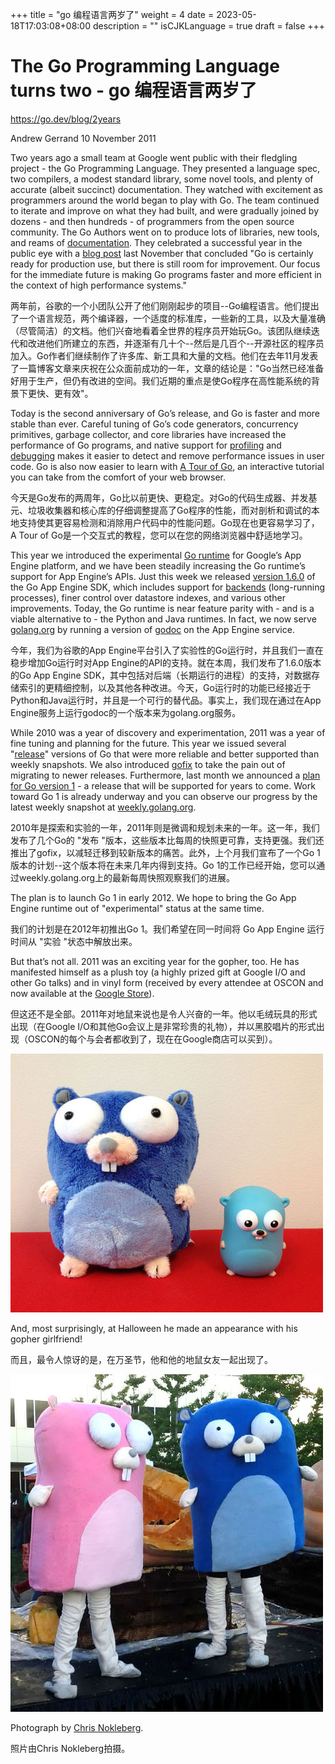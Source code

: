 +++
title = "go 编程语言两岁了"
weight = 4
date = 2023-05-18T17:03:08+08:00
description = ""
isCJKLanguage = true
draft = false
+++

# The Go Programming Language turns two - go 编程语言两岁了

https://go.dev/blog/2years

Andrew Gerrand
10 November 2011

Two years ago a small team at Google went public with their fledgling project - the Go Programming Language. They presented a language spec, two compilers, a modest standard library, some novel tools, and plenty of accurate (albeit succinct) documentation. They watched with excitement as programmers around the world began to play with Go. The team continued to iterate and improve on what they had built, and were gradually joined by dozens - and then hundreds - of programmers from the open source community. The Go Authors went on to produce lots of libraries, new tools, and reams of [documentation](https://go.dev/doc/docs.html). They celebrated a successful year in the public eye with a [blog post](https://blog.golang.org/2010/11/go-one-year-ago-today.html) last November that concluded "Go is certainly ready for production use, but there is still room for improvement. Our focus for the immediate future is making Go programs faster and more efficient in the context of high performance systems."

两年前，谷歌的一个小团队公开了他们刚刚起步的项目--Go编程语言。他们提出了一个语言规范，两个编译器，一个适度的标准库，一些新的工具，以及大量准确（尽管简洁）的文档。他们兴奋地看着全世界的程序员开始玩Go。该团队继续迭代和改进他们所建立的东西，并逐渐有几十个--然后是几百个--开源社区的程序员加入。Go作者们继续制作了许多库、新工具和大量的文档。他们在去年11月发表了一篇博客文章来庆祝在公众面前成功的一年，文章的结论是："Go当然已经准备好用于生产，但仍有改进的空间。我们近期的重点是使Go程序在高性能系统的背景下更快、更有效"。

Today is the second anniversary of Go’s release, and Go is faster and more stable than ever. Careful tuning of Go’s code generators, concurrency primitives, garbage collector, and core libraries have increased the performance of Go programs, and native support for [profiling](https://blog.golang.org/2011/06/profiling-go-programs.html) and [debugging](http://blog.golang.org/2011/10/debugging-go-programs-with-gnu-debugger.html) makes it easier to detect and remove performance issues in user code. Go is also now easier to learn with [A Tour of Go](https://go.dev/tour/), an interactive tutorial you can take from the comfort of your web browser.

今天是Go发布的两周年，Go比以前更快、更稳定。对Go的代码生成器、并发基元、垃圾收集器和核心库的仔细调整提高了Go程序的性能，而对剖析和调试的本地支持使其更容易检测和消除用户代码中的性能问题。Go现在也更容易学习了，A Tour of Go是一个交互式的教程，您可以在您的网络浏览器中舒适地学习。

This year we introduced the experimental [Go runtime](http://code.google.com/appengine/docs/go/) for Google’s App Engine platform, and we have been steadily increasing the Go runtime’s support for App Engine’s APIs. Just this week we released [version 1.6.0](http://code.google.com/appengine/downloads.html) of the Go App Engine SDK, which includes support for [backends](http://code.google.com/appengine/docs/go/backends/overview.html) (long-running processes), finer control over datastore indexes, and various other improvements. Today, the Go runtime is near feature parity with - and is a viable alternative to - the Python and Java runtimes. In fact, we now serve [golang.org](https://go.dev/) by running a version of [godoc](https://go.dev/cmd/godoc/) on the App Engine service.

今年，我们为谷歌的App Engine平台引入了实验性的Go运行时，并且我们一直在稳步增加Go运行时对App Engine的API的支持。就在本周，我们发布了1.6.0版本的Go App Engine SDK，其中包括对后端（长期运行的进程）的支持，对数据存储索引的更精细控制，以及其他各种改进。今天，Go运行时的功能已经接近于Python和Java运行时，并且是一个可行的替代品。事实上，我们现在通过在App Engine服务上运行godoc的一个版本来为golang.org服务。

While 2010 was a year of discovery and experimentation, 2011 was a year of fine tuning and planning for the future. This year we issued several "[release](https://go.dev/doc/devel/release.html)" versions of Go that were more reliable and better supported than weekly snapshots. We also introduced [gofix](https://go.dev/cmd/gofix/) to take the pain out of migrating to newer releases. Furthermore, last month we announced a [plan for Go version 1](https://blog.golang.org/2011/10/preview-of-go-version-1.html) - a release that will be supported for years to come. Work toward Go 1 is already underway and you can observe our progress by the latest weekly snapshot at [weekly.golang.org](http://weekly.golang.org/pkg/).

2010年是探索和实验的一年，2011年则是微调和规划未来的一年。这一年，我们发布了几个Go的 "发布 "版本，这些版本比每周的快照更可靠，支持更强。我们还推出了gofix，以减轻迁移到较新版本的痛苦。此外，上个月我们宣布了一个Go 1版本的计划--这个版本将在未来几年内得到支持。Go 1的工作已经开始，您可以通过weekly.golang.org上的最新每周快照观察我们的进展。

The plan is to launch Go 1 in early 2012. We hope to bring the Go App Engine runtime out of "experimental" status at the same time.

我们的计划是在2012年初推出Go 1。我们希望在同一时间将 Go App Engine 运行时间从 "实验 "状态中解放出来。

But that’s not all. 2011 was an exciting year for the gopher, too. He has manifested himself as a plush toy (a highly prized gift at Google I/O and other Go talks) and in vinyl form (received by every attendee at OSCON and now available at the [Google Store](http://www.googlestore.com/Fun/Go+Gopher+Figurine.axd)).

但这还不是全部。2011年对地鼠来说也是令人兴奋的一年。他以毛绒玩具的形式出现（在Google I/O和其他Go会议上是非常珍贵的礼物），并以黑胶唱片的形式出现（OSCON的每个与会者都收到了，现在在Google商店可以买到）。

![img](TheGoProgrammingLanguageTurnsTwo_img/2years-gophers.jpg)

And, most surprisingly, at Halloween he made an appearance with his gopher girlfriend!

而且，最令人惊讶的是，在万圣节，他和他的地鼠女友一起出现了。

![img](TheGoProgrammingLanguageTurnsTwo_img/2years-costume.jpg)

Photograph by [Chris Nokleberg](https://plus.google.com/106640494112897458359/posts).

照片由Chris Nokleberg拍摄。
